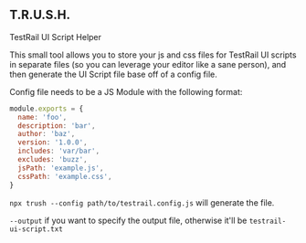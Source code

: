 ## T.R.U.S.H.

TestRail UI Script Helper

This small tool allows you to store your js and css files for TestRail UI scripts in separate files (so you can leverage your editor like a sane person), and then generate the UI Script file base off of a config file.

Config file needs to be a JS Module with the following format:

```js
module.exports = {
  name: 'foo',
  description: 'bar',
  author: 'baz',
  version: '1.0.0',
  includes: 'var/bar',
  excludes: 'buzz',
  jsPath: 'example.js',
  cssPath: 'example.css',
}
```

`npx trush --config path/to/testrail.config.js` will generate the file.

`--output` if you want to specify the output file, otherwise it'll be `testrail-ui-script.txt`
